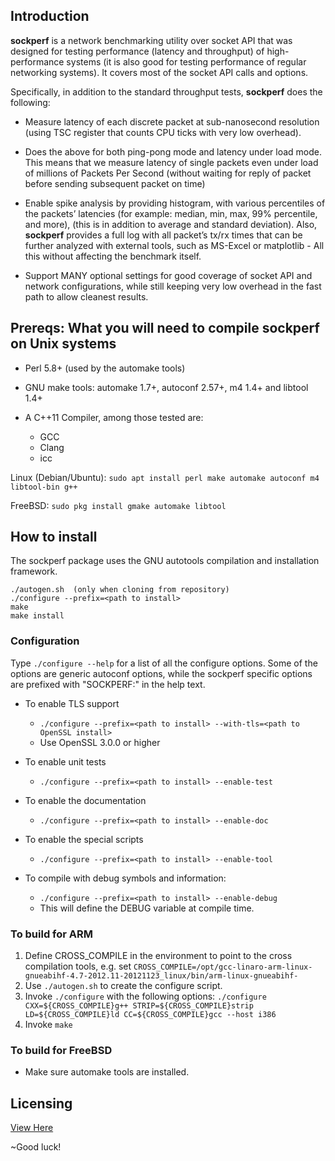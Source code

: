 ## Introduction

**sockperf** is a network benchmarking utility over socket API that was designed for testing performance (latency and throughput) of high-performance systems (it is also good for testing performance of regular networking systems). It covers most of the socket API calls and options.

Specifically, in addition to the standard throughput tests, **sockperf** does the following:

  * Measure latency of each discrete packet at sub-nanosecond resolution (using TSC register that counts CPU ticks with very low overhead).
  
  * Does the above for both ping-pong mode and latency under load mode. This means that we measure latency of single packets even under load of millions of Packets Per Second (without waiting for reply of packet before sending subsequent packet on time)
  
  * Enable spike analysis by providing histogram, with various percentiles of the packets’ latencies (for example: median, min, max, 99% percentile, and more), (this is in addition to average and standard deviation). Also, **sockperf** provides a full log with all packet’s tx/rx times that can be further analyzed with external tools, such as MS-Excel or matplotlib - All this without affecting the benchmark itself.
  
  * Support MANY optional settings for good coverage of socket API and network configurations, while still keeping very low overhead in the fast path to allow cleanest results.
  
## Prereqs: What you will need to compile sockperf on Unix systems

   * Perl 5.8+ (used by the automake tools)

   * GNU make tools: automake 1.7+, autoconf 2.57+, m4 1.4+ and libtool 1.4+

   * A C++11 Compiler, among those tested are:
    
     * GCC
     * Clang
     * icc

   Linux (Debian/Ubuntu): `sudo apt install perl make automake autoconf m4 libtool-bin g++`
   
   FreeBSD: `sudo pkg install gmake automake libtool`

## How to install

  The sockperf package uses the GNU autotools compilation and installation
  framework.
```  
./autogen.sh  (only when cloning from repository)
./configure --prefix=<path to install>
make
make install
 ```
### Configuration

   Type `./configure --help` for a list of all the configure
   options. Some of the options are generic autoconf options, while the sockperf
   specific options are prefixed with "SOCKPERF:" in the help text.
   
 * To enable TLS support
   * `./configure --prefix=<path to install> --with-tls=<path to OpenSSL install>`
   * Use OpenSSL 3.0.0 or higher

 * To enable unit tests
   * `./configure --prefix=<path to install> --enable-test`

 * To enable the documentation
   * `./configure --prefix=<path to install> --enable-doc`

 * To enable the special scripts
   * `./configure --prefix=<path to install> --enable-tool`

 * To compile with debug symbols and information:
   * `./configure --prefix=<path to install> --enable-debug`
   * This will define the DEBUG variable at compile time.

### To build for ARM

1) Define CROSS_COMPILE in the environment to point to the cross compilation tools, e.g.
set `CROSS_COMPILE=/opt/gcc-linaro-arm-linux-gnueabihf-4.7-2012.11-20121123_linux/bin/arm-linux-gnueabihf-`
2) Use `./autogen.sh` to create the configure script.
3) Invoke `./configure` with the following options:
`./configure CXX=${CROSS_COMPILE}g++ STRIP=${CROSS_COMPILE}strip
LD=${CROSS_COMPILE}ld CC=${CROSS_COMPILE}gcc --host i386`
4) Invoke `make`

### To build for FreeBSD

* Make sure automake tools are installed.

## Licensing

   [View Here](https://github.com/Mellanox/sockperf/blob/sockperf_v2/copying)

~Good luck!

